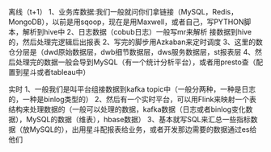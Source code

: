 离线（t+1）
1、业务库数据:我们一般就问你们拿链接（MySQL，Redis，MongoDB），以前是用sqoop，现在是用Maxwell，或者自己，写PYTHON脚本，解析到hive中
2、日志数据（cobub日志）一般写mr来解析 接数据到hive的，然后处理完逻辑后出报表
2、写完的脚步用Azkaban来定时调度
3、这里的数仓分层是（dwd原始数据层，dwb细节数据层，dws服务数据层，st报表层
4、然后处理完的数据一般会导到MySQL（有一个统计分析平台），或者用presto查（配置到星斗或者tableau中）



实时
1、一般我们是叫平台组接数据到kafka topic中（一般分两种，一种是日志的，一种是binlog类型的）
2、然后有一个实时平台，可以用Flink来映射一个表结构来处理数据的（一般可以处理的数据，kafka数据（日志或者binlog变化数据），MySQL的数据（维表），hbase数据）
3、基本就写SQL来汇总一些指标数据（放MySQL的），出用星斗配报表给业务，或者开发那边需要的数据通过es给他们